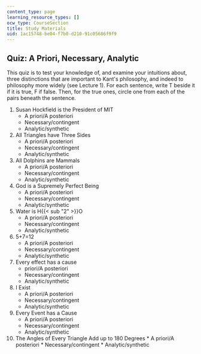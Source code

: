 ```yaml
---
content_type: page
learning_resource_types: []
ocw_type: CourseSection
title: Study Materials
uid: 1ac15748-be04-f7b0-d210-91c05686f9f9
---
```


Quiz: A Priori, Necessary, Analytic
-----------------------------------

This quiz is to test your knowledge of, and examine your intuitions about, three distinctions that are important to Kant's philosophy, and indeed to philosophy more widely (see Lecture 1). For each sentence, write T beside it if it is true, F if false. Then, for the true ones, circle one from each of the pairs beneath the sentence.

1.  Susan Hockfield is the President of MIT
    *   A priori/A posteriori
    *   Necessary/contingent
    *   Analytic/synthetic
2.  All Triangles have Three Sides
    *   A priori/A posteriori
    *   Necessary/contingent
    *   Analytic/synthetic
3.  All Dolphins are Mammals
    *   A priori/A posteriori
    *   Necessary/contingent
    *   Analytic/synthetic
4.  God is a Supremely Perfect Being
    *   A priori/A posteriori
    *   Necessary/contingent
    *   Analytic/synthetic
5.  Water is H{{< sub "2" >}}O
    *   A priori/A posteriori
    *   Necessary/contingent
    *   Analytic/synthetic
6.  5+7=12
    *   A priori/A posteriori
    *   Necessary/contingent
    *   Analytic/synthetic
7.  Every effect has a cause
    *   priori/A posteriori
    *   Necessary/contingent
    *   Analytic/synthetic
8.  I Exist
    *   A priori/A posteriori
    *   Necessary/contingent
    *   Analytic/synthetic
9.  Every Event has a Cause
    *   A priori/A posteriori
    *   Necessary/contingent
    *   Analytic/synthetic
10.  The Angles of Every Triangle Add up to 180 Degrees
    *   A priori/A posteriori
    *   Necessary/contingent
    *   Analytic/synthetic